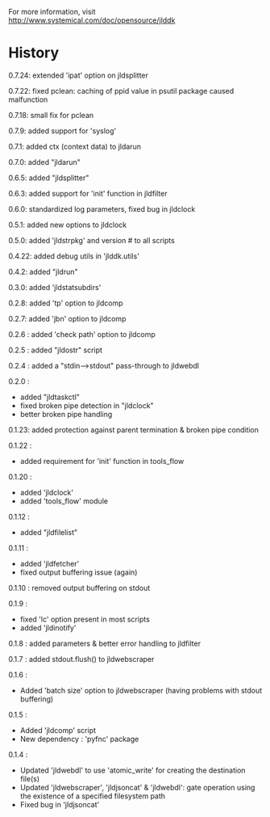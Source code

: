 For more information, visit http://www.systemical.com/doc/opensource/jlddk


History
=======

0.7.24: extended 'ipat' option on jldsplitter

0.7.22: fixed pclean: caching of ppid value in psutil package caused malfunction

0.7.18: small fix for pclean

0.7.9: added support for 'syslog'

0.7.1: added ctx (context data) to jldarun

0.7.0: added "jldarun"

0.6.5: added "jldsplitter"

0.6.3: added support for 'init' function in jldfilter

0.6.0: standardized log parameters, fixed bug in jldclock

0.5.1: added new options to jldclock

0.5.0: added 'jldstrpkg' and version # to all scripts

0.4.22: added debug utils in 'jlddk.utils'

0.4.2: added "jldrun"

0.3.0: added 'jldstatsubdirs'

0.2.8: added 'tp' option to jldcomp

0.2.7: added 'jbn' option to jldcomp

0.2.6 : added 'check path' option to jldcomp

0.2.5 : added "jldostr" script

0.2.4 : added a "stdin-->stdout" pass-through to jldwebdl

0.2.0 : 

* added "jldtaskctl"
* fixed broken pipe detection in "jldclock"
* better broken pipe handling

0.1.23: added protection against parent termination & broken pipe condition

0.1.22 :

* added requirement for 'init' function in tools_flow


0.1.20 :

* added 'jldclock'
* added 'tools_flow' module

0.1.12 :

* added "jldfilelist"

0.1.11 :

* added 'jldfetcher'
* fixed output buffering issue (again)

0.1.10 : removed output buffering on stdout

0.1.9 :

* fixed 'lc' option present in most scripts
* added 'jldinotify'

0.1.8 : added parameters & better error handling to jldfilter 

0.1.7 : added stdout.flush() to jldwebscraper

0.1.6 :

* Added 'batch size' option to jldwebscraper (having problems with stdout buffering)

0.1.5 :

* Added 'jldcomp' script
* New dependency : 'pyfnc' package

0.1.4 : 

* Updated 'jldwebdl' to use 'atomic_write' for creating the destination file(s)
* Updated 'jldwebscraper', 'jldjsoncat' & 'jldwebdl': gate operation using the existence of a specified filesystem path
* Fixed bug in 'jldjsoncat'
